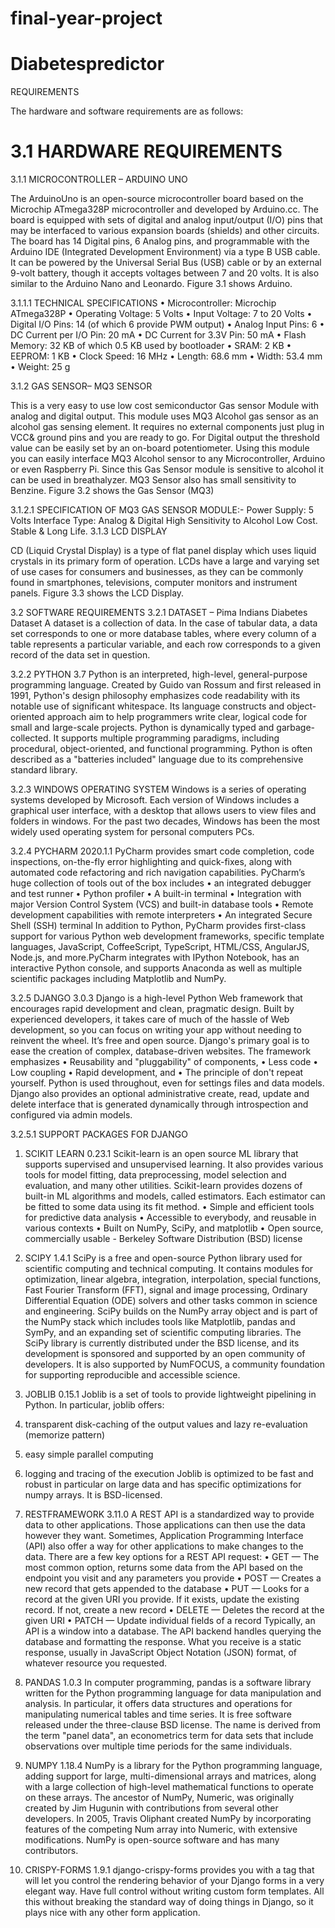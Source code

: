 # final-year-project
# Diabetespredictor
REQUIREMENTS

The hardware and software requirements are as follows:
# 3.1 HARDWARE REQUIREMENTS
3.1.1 MICROCONTROLLER – ARDUINO UNO

The ArduinoUno is an open-source microcontroller board based on the Microchip ATmega328P microcontroller and developed by Arduino.cc. The board is equipped with sets of digital and analog input/output (I/O) pins that may be interfaced to various expansion boards (shields) and other circuits. The board has 14 Digital pins, 6 Analog pins, and programmable with the Arduino IDE (Integrated Development Environment) via a type B USB cable. It can be powered by the Universal Serial Bus (USB) cable or by an external 9-volt battery, though it accepts voltages between 7 and 20 volts. It is also similar to the Arduino Nano and Leonardo. Figure 3.1 shows Arduino.

3.1.1.1 TECHNICAL SPECIFICATIONS
•	Microcontroller: Microchip ATmega328P 
•	Operating Voltage: 5 Volts
•	Input Voltage: 7 to 20 Volts
•	Digital I/O Pins: 14 (of which 6 provide PWM output)
•	Analog Input Pins: 6
•	DC Current per I/O Pin: 20 mA
•	DC Current for 3.3V Pin: 50 mA
•	Flash Memory: 32 KB of which 0.5 KB used by bootloader
•	SRAM: 2 KB
•	EEPROM: 1 KB
•	Clock Speed: 16 MHz
•	Length: 68.6 mm
•	Width: 53.4 mm
•	Weight: 25 g





3.1.2 GAS SENSOR– MQ3 SENSOR


This is a very easy to use low cost semiconductor Gas sensor Module with analog and digital output. This module uses MQ3 Alcohol gas sensor as an alcohol gas sensing element. It requires no external components just plug in VCC& ground pins and you are ready to go.
For Digital output the threshold value can be easily set by an on-board potentiometer.  Using this module you can easily interface MQ3 Alcohol sensor to any Microcontroller, Arduino or even Raspberry Pi. Since this Gas Sensor module is sensitive to alcohol it can be used in breathalyzer. MQ3 Sensor also has small sensitivity to Benzine. Figure 3.2 shows the Gas Sensor (MQ3)

3.1.2.1 SPECIFICATION OF MQ3 GAS SENSOR MODULE:-
Power Supply: 5 Volts
Interface Type: Analog & Digital
High Sensitivity to Alcohol 
Low Cost.
Stable & Long Life.
3.1.3 LCD DISPLAY
  										
                                                       

CD (Liquid Crystal Display) is a type of flat panel display which uses liquid crystals in its primary form of operation. LCDs have a large and varying set of use cases for consumers and businesses, as they can be commonly found in smartphones, televisions, computer monitors and instrument panels. Figure 3.3 shows the LCD Display.                         



3.2 SOFTWARE REQUIREMENTS
3.2.1 DATASET – Pima Indians Diabetes Dataset
A dataset is a collection of data. In the case of tabular data, a data set corresponds to one or more database tables, where every column of a table represents a particular variable, and each row corresponds to a given record of the data set in question.

3.2.2 PYTHON 3.7
Python is an interpreted, high-level, general-purpose programming language. Created by Guido van Rossum and first released in 1991, Python's design philosophy emphasizes code readability with its notable use of significant whitespace. Its language constructs and object-oriented approach aim to help programmers write clear, logical code for small and large-scale projects.
Python is dynamically typed and garbage-collected. It supports multiple programming paradigms, including procedural, object-oriented, and functional programming. Python is often described as a "batteries included" language due to its comprehensive standard library.

3.2.3 WINDOWS OPERATING SYSTEM
Windows is a series of operating systems developed by Microsoft. Each version of Windows includes a graphical user interface, with a desktop that allows users to view files and folders in windows. For the past two decades, Windows has been the most widely used operating system for personal computers PCs.


3.2.4 PYCHARM 2020.1.1
PyCharm provides smart code completion, code inspections, on-the-fly error highlighting and quick-fixes, along with automated code refactoring and rich navigation capabilities.
PyCharm’s huge collection of tools out of the box includes 
•	an integrated debugger and test runner
•	Python profiler
•	A built-in terminal
•	Integration with major Version Control System (VCS) and built-in database tools
•	Remote development capabilities with remote interpreters
•	An integrated Secure Shell (SSH) terminal 
In addition to Python, PyCharm provides first-class support for various Python web development frameworks, specific template languages, JavaScript, CoffeeScript, TypeScript, HTML/CSS, AngularJS, Node.js, and more.PyCharm integrates with IPython Notebook, has an interactive Python console, and supports Anaconda as well as multiple scientific packages including Matplotlib and NumPy.

3.2.5 DJANGO 3.0.3
Django is a high-level Python Web framework that encourages rapid development and clean, pragmatic design. Built by experienced developers, it takes care of much of the hassle of Web development, so you can focus on writing your app without needing to reinvent the wheel. It’s free and open source.
Django's primary goal is to ease the creation of complex, database-driven websites. 
The framework emphasizes 
•	Reusability and "pluggability" of components,
•	Less code
•	Low coupling
•	Rapid development, and 
•	The principle of don't repeat yourself. 
Python is used throughout, even for settings files and data models. Django also provides an optional administrative create, read, update and delete interface that is generated dynamically through introspection and configured via admin models.


3.2.5.1 SUPPORT PACKAGES FOR DJANGO
 1. SCIKIT LEARN 0.23.1
Scikit-learn is an open source ML library that supports supervised and unsupervised learning. It also provides various tools for model fitting, data preprocessing, model selection and evaluation, and many other utilities.
Scikit-learn provides dozens of built-in ML algorithms and models, called estimators. Each estimator can be fitted to some data using its fit method.
•	Simple and efficient tools for predictive data analysis
•	Accessible to everybody, and reusable in various contexts
•	Built on NumPy, SciPy, and matplotlib
•	Open source, commercially usable - Berkeley Software Distribution (BSD) license


2. SCIPY 1.4.1
SciPy is a free and open-source Python library used for scientific computing and technical computing. It contains modules for optimization, linear algebra, integration, interpolation, special functions, Fast Fourier Transform (FFT), signal and image processing, Ordinary Differential Equation (ODE) solvers and other tasks common in science and engineering. 
SciPy builds on the NumPy array object and is part of the NumPy stack which includes tools like Matplotlib, pandas and SymPy, and an expanding set of scientific computing libraries. 
The SciPy library is currently distributed under the BSD license, and its development is sponsored and supported by an open community of developers. It is also supported by NumFOCUS, a community foundation for supporting reproducible and accessible science. 
3. JOBLIB 0.15.1
Joblib is a set of tools to provide lightweight pipelining in Python. In particular, joblib offers:
1.	transparent disk-caching of the output values and lazy re-evaluation (memorize pattern)
2.	easy simple parallel computing
3.	logging and tracing of the execution
Joblib is optimized to be fast and robust in particular on large data and has specific optimizations for numpy arrays. It is BSD-licensed.

4.	RESTFRAMEWORK 3.11.0
A REST API is a standardized way to provide data to other applications. Those applications can then use the data however they want. Sometimes, Application Programming Interface (API) also offer a way for other applications to make changes to the data.
There are a few key options for a REST API request:
•	GET — The most common option, returns some data from the API based on the endpoint you visit and any parameters you provide
•	POST — Creates a new record that gets appended to the database
•	PUT — Looks for a record at the given URI you provide. If it exists, update the existing record. If not, create a new record
•	DELETE — Deletes the record at the given URI
•	PATCH — Update individual fields of a record
Typically, an API is a window into a database. The API backend handles querying the database and formatting the response. What you receive is a static response, usually in JavaScript Object Notation (JSON) format, of whatever resource you requested.
5.	PANDAS 1.0.3
In computer programming, pandas is a software library written for the Python programming language for data manipulation and analysis. In particular, it offers data structures and operations for manipulating numerical tables and time series. 
It is free software released under the three-clause BSD license. The name is derived from the term "panel data", an econometrics term for data sets that include observations over multiple time periods for the same individuals.

6.	NUMPY 1.18.4
NumPy is a library for the Python programming language, adding support for large, multi-dimensional arrays and matrices, along with a large collection of high-level mathematical functions to operate on these arrays. 
The ancestor of NumPy, Numeric, was originally created by Jim Hugunin with contributions from several other developers. 
In 2005, Travis Oliphant created NumPy by incorporating features of the competing Num array into Numeric, with extensive modifications. NumPy is open-source software and has many contributors.

7.	CRISPY-FORMS 1.9.1
django-crispy-forms provides you with a  tag that will let you control the rendering behavior of your Django forms in a very elegant way. Have full control without writing custom form templates. All this without breaking the standard way of doing things in Django, so it plays nice with any other form application.












